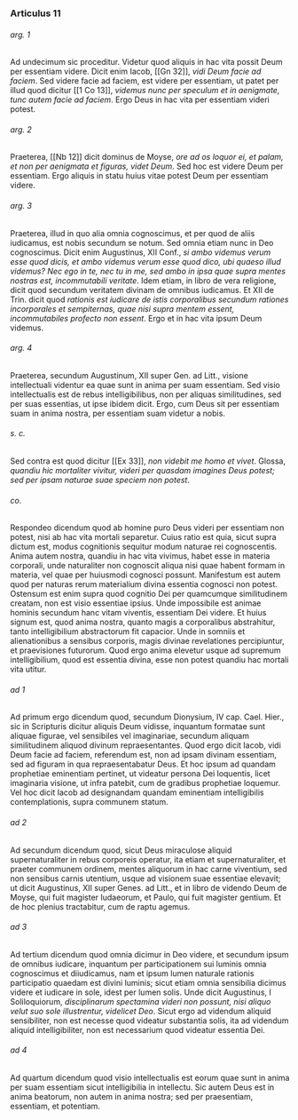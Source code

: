 ### Articulus 11

###### arg. 1
Ad undecimum sic proceditur. Videtur quod aliquis in hac vita possit Deum per essentiam videre. Dicit enim Iacob, [[Gn 32]], *vidi Deum facie ad faciem*. Sed videre facie ad faciem, est videre per essentiam, ut patet per illud quod dicitur [[1 Co 13]], *videmus nunc per speculum et in aenigmate, tunc autem facie ad faciem*. Ergo Deus in hac vita per essentiam videri potest.

###### arg. 2
Praeterea, [[Nb 12]] dicit dominus de Moyse, *ore ad os loquor ei, et palam, et non per aenigmata et figuras, videt Deum*. Sed hoc est videre Deum per essentiam. Ergo aliquis in statu huius vitae potest Deum per essentiam videre.

###### arg. 3
Praeterea, illud in quo alia omnia cognoscimus, et per quod de aliis iudicamus, est nobis secundum se notum. Sed omnia etiam nunc in Deo cognoscimus. Dicit enim Augustinus, XII Conf., *si ambo videmus verum esse quod dicis, et ambo videmus verum esse quod dico, ubi quaeso illud videmus? Nec ego in te, nec tu in me, sed ambo in ipsa quae supra mentes nostras est, incommutabili veritate*. Idem etiam, in libro de vera religione, dicit quod secundum veritatem divinam de omnibus iudicamus. Et XII de Trin. dicit quod *rationis est iudicare de istis corporalibus secundum rationes incorporales et sempiternas, quae nisi supra mentem essent, incommutabiles profecto non essent*. Ergo et in hac vita ipsum Deum videmus.

###### arg. 4
Praeterea, secundum Augustinum, XII super Gen. ad Litt., visione intellectuali videntur ea quae sunt in anima per suam essentiam. Sed visio intellectualis est de rebus intelligibilibus, non per aliquas similitudines, sed per suas essentias, ut ipse ibidem dicit. Ergo, cum Deus sit per essentiam suam in anima nostra, per essentiam suam videtur a nobis.

###### s. c.
Sed contra est quod dicitur [[Ex 33]], *non videbit me homo et vivet*. Glossa, *quandiu hic mortaliter vivitur, videri per quasdam imagines Deus potest; sed per ipsam naturae suae speciem non potest*.

###### co.
Respondeo dicendum quod ab homine puro Deus videri per essentiam non potest, nisi ab hac vita mortali separetur. Cuius ratio est quia, sicut supra dictum est, modus cognitionis sequitur modum naturae rei cognoscentis. Anima autem nostra, quandiu in hac vita vivimus, habet esse in materia corporali, unde naturaliter non cognoscit aliqua nisi quae habent formam in materia, vel quae per huiusmodi cognosci possunt. Manifestum est autem quod per naturas rerum materialium divina essentia cognosci non potest. Ostensum est enim supra quod cognitio Dei per quamcumque similitudinem creatam, non est visio essentiae ipsius. Unde impossibile est animae hominis secundum hanc vitam viventis, essentiam Dei videre. Et huius signum est, quod anima nostra, quanto magis a corporalibus abstrahitur, tanto intelligibilium abstractorum fit capacior. Unde in somniis et alienationibus a sensibus corporis, magis divinae revelationes percipiuntur, et praevisiones futurorum. Quod ergo anima elevetur usque ad supremum intelligibilium, quod est essentia divina, esse non potest quandiu hac mortali vita utitur.

###### ad 1
Ad primum ergo dicendum quod, secundum Dionysium, IV cap. Cael. Hier., sic in Scripturis dicitur aliquis Deum vidisse, inquantum formatae sunt aliquae figurae, vel sensibiles vel imaginariae, secundum aliquam similitudinem aliquod divinum repraesentantes. Quod ergo dicit Iacob, vidi Deum facie ad faciem, referendum est, non ad ipsam divinam essentiam, sed ad figuram in qua repraesentabatur Deus. Et hoc ipsum ad quandam prophetiae eminentiam pertinet, ut videatur persona Dei loquentis, licet imaginaria visione, ut infra patebit, cum de gradibus prophetiae loquemur. Vel hoc dicit Iacob ad designandam quandam eminentiam intelligibilis contemplationis, supra communem statum.

###### ad 2
Ad secundum dicendum quod, sicut Deus miraculose aliquid supernaturaliter in rebus corporeis operatur, ita etiam et supernaturaliter, et praeter communem ordinem, mentes aliquorum in hac carne viventium, sed non sensibus carnis utentium, usque ad visionem suae essentiae elevavit; ut dicit Augustinus, XII super Genes. ad Litt., et in libro de videndo Deum de Moyse, qui fuit magister Iudaeorum, et Paulo, qui fuit magister gentium. Et de hoc plenius tractabitur, cum de raptu agemus.

###### ad 3
Ad tertium dicendum quod omnia dicimur in Deo videre, et secundum ipsum de omnibus iudicare, inquantum per participationem sui luminis omnia cognoscimus et diiudicamus, nam et ipsum lumen naturale rationis participatio quaedam est divini luminis; sicut etiam omnia sensibilia dicimus videre et iudicare in sole, idest per lumen solis. Unde dicit Augustinus, I Soliloquiorum, *disciplinarum spectamina videri non possunt, nisi aliquo velut suo sole illustrentur, videlicet Deo*. Sicut ergo ad videndum aliquid sensibiliter, non est necesse quod videatur substantia solis, ita ad videndum aliquid intelligibiliter, non est necessarium quod videatur essentia Dei.

###### ad 4
Ad quartum dicendum quod visio intellectualis est eorum quae sunt in anima per suam essentiam sicut intelligibilia in intellectu. Sic autem Deus est in anima beatorum, non autem in anima nostra; sed per praesentiam, essentiam, et potentiam.

